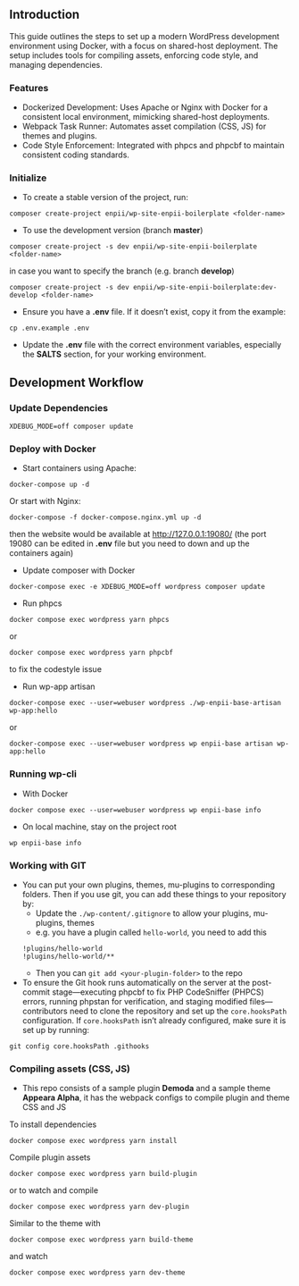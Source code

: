 ## Introduction
This guide outlines the steps to set up a modern WordPress development environment using Docker, with a focus on shared-host deployment. The setup includes tools for compiling assets, enforcing code style, and managing dependencies.

### Features
- Dockerized Development: Uses Apache or Nginx with Docker for a consistent local environment, mimicking shared-host deployments.
- Webpack Task Runner: Automates asset compilation (CSS, JS) for themes and plugins.
- Code Style Enforcement: Integrated with phpcs and phpcbf to maintain consistent coding standards.

### Initialize
- To create a stable version of the project, run:
```
composer create-project enpii/wp-site-enpii-boilerplate <folder-name>
```
  - To use the development version (branch **master**)
  ```
  composer create-project -s dev enpii/wp-site-enpii-boilerplate <folder-name>
  ```
  in case you want to specify the branch (e.g. branch **develop**)
  ```
  composer create-project -s dev enpii/wp-site-enpii-boilerplate:dev-develop <folder-name>
  ```
- Ensure you have a **.env** file. If it doesn’t exist, copy it from the example:
```
cp .env.example .env
```
- Update the **.env** file with the correct environment variables, especially the **SALTS** section, for your working environment.

## Development Workflow
### Update Dependencies
```
XDEBUG_MODE=off composer update
```

### Deploy with Docker
- Start containers using Apache:
```
docker-compose up -d
```
Or start with Nginx:
```
docker-compose -f docker-compose.nginx.yml up -d
```
then the website would be available at http://127.0.0.1:19080/
(the port 19080 can be edited in **.env** file but you need to down and up the containers again)

- Update composer with Docker
```
docker-compose exec -e XDEBUG_MODE=off wordpress composer update
```

- Run phpcs
```
docker compose exec wordpress yarn phpcs
```
or
```
docker compose exec wordpress yarn phpcbf
```
to fix the codestyle issue

- Run wp-app artisan
```
docker-compose exec --user=webuser wordpress ./wp-enpii-base-artisan wp-app:hello
```
or
```
docker-compose exec --user=webuser wordpress wp enpii-base artisan wp-app:hello
```

### Running wp-cli
- With Docker
```
docker compose exec --user=webuser wordpress wp enpii-base info
```

- On local machine, stay on the project root
```
wp enpii-base info
```

### Working with GIT
- You can put your own plugins, themes, mu-plugins to corresponding folders. Then if you use git, you can add these things to your repository by:
  - Update the `./wp-content/.gitignore` to allow your plugins, mu-plugins, themes
  - e.g. you have a plugin called `hello-world`, you need to add this
  ```
  !plugins/hello-world
  !plugins/hello-world/**
  ```
  - Then you can `git add <your-plugin-folder>` to the repo
- To ensure the Git hook runs automatically on the server at the post-commit stage—executing phpcbf to fix PHP CodeSniffer (PHPCS) errors, running phpstan for verification, and staging modified files—contributors need to clone the repository and set up the `core.hooksPath` configuration. If `core.hooksPath` isn’t already configured, make sure it is set up by running:
```
git config core.hooksPath .githooks
```

### Compiling assets (CSS, JS)
- This repo consists of a sample plugin **Demoda** and a sample theme **Appeara Alpha**, it has the webpack configs to compile plugin and theme CSS and JS

To install dependencies
```
docker compose exec wordpress yarn install
```

Compile plugin assets
```
docker compose exec wordpress yarn build-plugin
```
or to watch and compile
```
docker compose exec wordpress yarn dev-plugin
```

Similar to the theme with
```
docker compose exec wordpress yarn build-theme
```
and watch
```
docker compose exec wordpress yarn dev-theme
```
